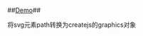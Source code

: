 ##[Demo](https://xjpeng.github.io/createjs_graphics_tool/dist/ "Demo")##

将svg元素path转换为createjs的graphics对象
